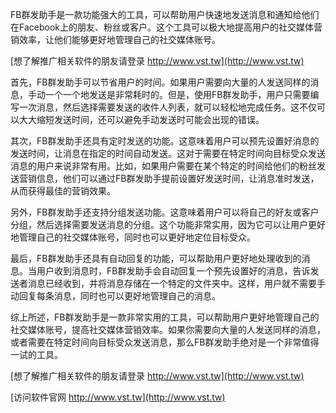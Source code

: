 FB群发助手是一款功能强大的工具，可以帮助用户快速地发送消息和通知给他们在Facebook上的朋友、粉丝或客户。这个工具可以极大地提高用户的社交媒体营销效率，让他们能够更好地管理自己的社交媒体账号。

[想了解推广相关软件的朋友请登录 http://www.vst.tw](http://www.vst.tw)

首先，FB群发助手可以节省用户的时间。如果用户需要向大量的人发送同样的消息，手动一个一个地发送是非常耗时的。但是，使用FB群发助手，用户只需要编写一次消息，然后选择需要发送的收件人列表，就可以轻松地完成任务。这不仅可以大大缩短发送时间，还可以避免手动发送时可能会出现的错误。

其次，FB群发助手还具有定时发送的功能。这意味着用户可以预先设置好消息的发送时间，让消息在指定的时间自动发送。这对于需要在特定时间向目标受众发送消息的用户来说非常有用。比如，如果用户需要在某个特定的时间给他们的粉丝发送营销信息，他们可以通过FB群发助手提前设置好发送时间，让消息准时发送，从而获得最佳的营销效果。

另外，FB群发助手还支持分组发送功能。这意味着用户可以将自己的好友或客户分组，然后选择需要发送消息的分组。这个功能非常实用，因为它可以让用户更好地管理自己的社交媒体账号，同时也可以更好地定位目标受众。

最后，FB群发助手还具有自动回复的功能，可以帮助用户更好地处理收到的消息。当用户收到消息时，FB群发助手会自动回复一个预先设置好的消息，告诉发送者消息已经收到，并将消息存储在一个特定的文件夹中。这样，用户就不需要手动回复每条消息，同时也可以更好地管理自己的消息。

综上所述，FB群发助手是一款非常实用的工具，可以帮助用户更好地管理自己的社交媒体账号，提高社交媒体营销效率。如果你需要向大量的人发送同样的消息，或者需要在特定时间向目标受众发送消息，那么FB群发助手绝对是一个非常值得一试的工具。

[想了解推广相关软件的朋友请登录 http://www.vst.tw](http://www.vst.tw)


[访问软件官网 http://www.vst.tw](http://www.vst.tw)
